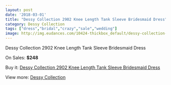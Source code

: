```yaml
---
layout: post
date: '2018-03-01'
title: "Dessy Collection 2902 Knee Length Tank Sleeve Bridesmaid Dress"
category: Dessy Collection
tags: ["dress","bridal","crazy","sale","wedding"]
image: http://img.eudances.com/10424-thickbox_default/dessy-collection-2902-knee-length-tank-sleeve-bridesmaid-dress.jpg
---
```

Dessy Collection 2902 Knee Length Tank Sleeve Bridesmaid Dress

On Sales: **$248**
<a href="https://www.eudances.com/en/dessy-collection/3393-dessy-collection-2902-knee-length-tank-sleeve-bridesmaid-dress.html"><amp-img layout="responsive" width="600" height="600" src="//img.eudances.com/10424-thickbox_default/dessy-collection-2902-knee-length-tank-sleeve-bridesmaid-dress.jpg" alt="Dessy Collection 2902 Knee Length Tank Sleeve Bridesmaid Dress 0" /></a>
<a href="https://www.eudances.com/en/dessy-collection/3393-dessy-collection-2902-knee-length-tank-sleeve-bridesmaid-dress.html"><amp-img layout="responsive" width="600" height="600" src="//img.eudances.com/10427-thickbox_default/dessy-collection-2902-knee-length-tank-sleeve-bridesmaid-dress.jpg" alt="Dessy Collection 2902 Knee Length Tank Sleeve Bridesmaid Dress 1" /></a>
<a href="https://www.eudances.com/en/dessy-collection/3393-dessy-collection-2902-knee-length-tank-sleeve-bridesmaid-dress.html"><amp-img layout="responsive" width="600" height="600" src="//img.eudances.com/10426-thickbox_default/dessy-collection-2902-knee-length-tank-sleeve-bridesmaid-dress.jpg" alt="Dessy Collection 2902 Knee Length Tank Sleeve Bridesmaid Dress 2" /></a>
<a href="https://www.eudances.com/en/dessy-collection/3393-dessy-collection-2902-knee-length-tank-sleeve-bridesmaid-dress.html"><amp-img layout="responsive" width="600" height="600" src="//img.eudances.com/10425-thickbox_default/dessy-collection-2902-knee-length-tank-sleeve-bridesmaid-dress.jpg" alt="Dessy Collection 2902 Knee Length Tank Sleeve Bridesmaid Dress 3" /></a>

Buy it: [Dessy Collection 2902 Knee Length Tank Sleeve Bridesmaid Dress](https://www.eudances.com/en/dessy-collection/3393-dessy-collection-2902-knee-length-tank-sleeve-bridesmaid-dress.html "Dessy Collection 2902 Knee Length Tank Sleeve Bridesmaid Dress")

View more: [Dessy Collection](https://www.eudances.com/en/60-Dessy-Collection "Dessy Collection")